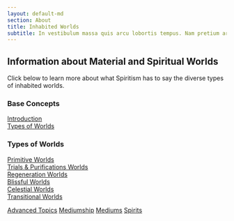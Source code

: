 ```yaml
---
layout: default-md
section: About
title: Inhabited Worlds
subtitle: In vestibulum massa quis arcu lobortis tempus. Nam pretium arcu in odio vulputate luctus.
---
```


## Information about Material and Spiritual Worlds
Click below to learn more about what Spiritism has to say the diverse types of inhabited worlds.

### Base Concepts
[Introduction](intro)  
[Types of Worlds](types)  

### Types of Worlds
[Primitive Worlds](primitive)  
[Trials & Purifications Worlds](trial-purification)  
[Regeneration Worlds](regeneration)  
[Blissful Worlds](blissful)  
[Celestial Worlds](celestial)  
[Transitional Worlds](transitional)  



<a href="../advanced" class="button special">Advanced Topics</a>
<a href="../mediumship" class="button">Mediumship</a>
<a href="../mediums" class="button">Mediums</a>
<a href="../spirits" class="button">Spirits</a>
